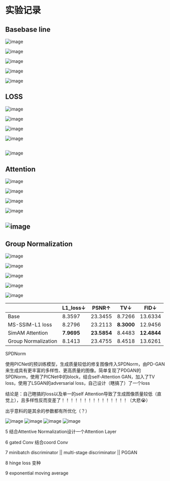 # 实验记录

## Basebase line

![image](https://user-images.githubusercontent.com/93063038/183044785-86b8f96a-2bac-48d2-8dcf-8b112fc9a01b.png)

![image](https://user-images.githubusercontent.com/93063038/183104909-c8715304-d401-440b-99a0-f19a42782879.png)

![image](https://user-images.githubusercontent.com/93063038/183049683-fefde172-3bb8-44b9-9fc9-c622fafd6859.png)

![image](https://user-images.githubusercontent.com/93063038/183049902-fbe464dd-563b-470e-80fd-22ebc54c2cde.png)

<img src="https://user-images.githubusercontent.com/93063038/187071953-9cf3d142-a6dc-4cd5-b83b-4b13f425e60b.png" title="" alt="image" data-align="center">

## LOSS

![image](https://user-images.githubusercontent.com/93063038/182867845-750cf25d-9246-4430-bec5-7f907fee8c88.png)

![image](https://user-images.githubusercontent.com/93063038/182975922-077e502a-1530-46d4-ac53-8d66d1e82d63.png)

![image](https://user-images.githubusercontent.com/93063038/183291853-57379dae-6f63-41ff-b32d-43a800ae6308.png)

![image](https://user-images.githubusercontent.com/93063038/183291886-6555bbd2-f24a-45df-9a1e-368982eeea57.png)

## 

<img src="https://user-images.githubusercontent.com/93063038/187072473-496058a2-dbcf-48ea-bb89-c27891c4f46e.png" title="" alt="image" data-align="center">

## Attention

![image](https://user-images.githubusercontent.com/93063038/183226338-1f8ad89e-f29e-4a8c-bb9e-78b2c3e5cecb.png)

![image](https://user-images.githubusercontent.com/93063038/183239024-ce0decbd-f5b0-47e3-aaf8-c89fdbf8dfe3.png)

![image](https://user-images.githubusercontent.com/93063038/183228495-0ffe60e7-78be-482b-8f12-f7be7877a868.png)

![image](https://user-images.githubusercontent.com/93063038/183228534-7caa249b-bdae-4cfb-9ea7-91cc04c12891.png)

## <img src="https://user-images.githubusercontent.com/93063038/187073902-5dc4ce4d-ebee-474b-93ca-0bff3f78c118.png" title="" alt="image" data-align="center">

## Group Normalization

![image](https://user-images.githubusercontent.com/93063038/183290998-5e440e1e-c82b-4569-8c10-ad42ee8873d2.png)

![image](https://user-images.githubusercontent.com/93063038/183331491-3bebc41a-0da5-468b-8e38-75f51eeee681.png)

![image](https://user-images.githubusercontent.com/93063038/183291697-e38e48ad-e549-4000-a7e6-a140701a12c3.png)

![image](https://user-images.githubusercontent.com/93063038/183291747-7bab93ec-0414-410f-a89f-4c5283eaa77c.png)

![image](https://user-images.githubusercontent.com/93063038/187074940-061a54d3-133e-46fa-9394-dceab5f9e2f4.png)

|                     | L1_loss↓   | PSNR↑       | TV↓        | FID↓        |
| ------------------- | ---------- | ----------- | ---------- | ----------- |
| Base                | 8.3597     | 23.3455     | 8.7266     | 13.6334     |
| MS-SSIM-L1 loss     | 8.2796     | 23.2113     | **8.3000** | 12.9456     |
| SimAM Attention     | **7.9695** | **23.5854** | 8.4483     | **12.4844** |
| Group Normalization | 8.1413     | 23.4755     | 8.4518     | 13.6261     |

SPDNorm

使用PICNet的预训练模型，生成质量较低的修复图像传入SPDNorm，由PD-GAN来生成具有更丰富的多样性、更高质量的图像。简单复现了PDGAN的SPDNorm，使用了PICNet中的block，结合self-Attention GAN，加入了TV loss，使用了LSGAN的adversarial loss，自己设计（瞎搞了）了一个loss

结论是：自己瞎搞的loss以及单一的self Attention导致了生成图像质量较低（直觉上），且多样性反而变差了！！！！！！！！！！！！！！！（大悲😭）

出乎意料的是其余的参数都有所优化（？）

<img title="" src="https://user-images.githubusercontent.com/93063038/186628066-6173b172-7a01-4d4e-bec3-994a23f01062.png" alt="image" data-align="center">

<img src="https://user-images.githubusercontent.com/93063038/186628757-a386d65f-5256-47ac-979e-ab2b35892e33.png" title="" alt="image" data-align="center">

<img src="https://user-images.githubusercontent.com/93063038/186679315-e6065ad5-4dbe-4530-b3d3-ed790037ef8d.png" title="" alt="image" data-align="center">

<img src="https://user-images.githubusercontent.com/93063038/186685136-ba1401c8-9303-49f5-9df6-a540c88aa482.png" title="" alt="image" data-align="center">

5 结合Attentive Normalization设计一个Attention Layer

6 gated Conv 结合coord Conv

7 minibatch discriminator || multi-stage discriminator || PGGAN

8 hinge loss 变种

9 exponential moving average
